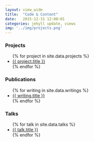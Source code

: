 ```yaml
---
layout: view_wide
title:  "Code & Content"
date:   2015-12-31 12:00:01
categories: jekyll update, views
img: '../img/projects.png'
---
```


<div class= "col-lg-4 col-sm-6 col-xs-12">
  <h3>Projects</h3>
  <ul>
    {% for project in site.data.projects %}
      <li class="project">
        <a href="{{project.url}}" target="_blank">
          {{ project.title }}
        </a>
      </li>
    {% endfor %}
  </ul>
</div>

<div class= "col-lg-4 col-sm-6 col-xs-12">
  <h3>Publications</h3>
  <ul>
    {% for writing in site.data.writings %}
      <li class="project">
        <a href="{{writing.url}}" target="_blank">
          {{ writing.title }}
        </a>
      </li>
    {% endfor %}
  </ul>
</div>

<div class= "col-lg-4 col-sm-6 col-xs-12">
  <h3>Talks</h3>
  <ul>
    {% for talk in site.data.talks %}
      <li class="project">
        <a href="{{talk.url}}" target="_blank">
          {{ talk.title }}
        </a>
      </li>
    {% endfor %}
  </ul>
</div>
